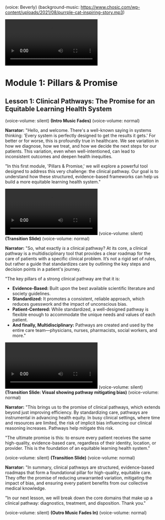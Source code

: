 (voice: Beverly)
(background-music: https://www.chosic.com/wp-content/uploads/2021/08/purrple-cat-inspiring-story.mp3)

![A diverse group of animated doctors and medical professionals collaborating.](https://vod-progressive.akamaized.net/exp=1724559553~acl=%2Fvimeo-prod-skyfire-std-us%2F01%2F117%2F17%2F425588383%2F1836102149.mp4~hmac=8a5e557f9db034988711f5d75cb75fa24d081f9a1f11e92d6e0a8165b45281bb/vimeo-prod-skyfire-std-us/01/117/17/425588383/1836102149.mp4?filename=file.mp4)
# Module 1: Pillars & Promise

## Lesson 1: Clinical Pathways: The Promise for an Equitable Learning Health System

(voice-volume: silent)
**(Intro Music Fades)**
(voice-volume: normal)

**Narrator:** "Hello, and welcome. There's a well-known saying in systems thinking: 'Every system is perfectly designed to get the results it gets.' For better or for worse, this is profoundly true in healthcare. We see variation in how we diagnose, how we treat, and how we decide the next steps for our patients. This variation, even when well-intentioned, can lead to inconsistent outcomes and deepen health inequities.

"In this first module, 'Pillars & Promise,' we will explore a powerful tool designed to address this very challenge: the clinical pathway. Our goal is to understand how these structured, evidence-based frameworks can help us build a more equitable learning health system."

![An animated flowchart showing a clear, simple path with decision points.](https://vod-progressive.akamaized.net/exp=1724559599~acl=%2Fvimeo-prod-skyfire-std-us%2F01%2F2027%2F13%2F335136015%2F1321473216.mp4~hmac=8b26f53ca85a3c2c4d93700021c1a5570882e756c6f600d890066b1e2c908226/vimeo-prod-skyfire-std-us/01/2027/13/335136015/1321473216.mp4?filename=file.mp4)
(voice-volume: silent)
**(Transition Slide)**
(voice-volume: normal)

**Narrator:** "So, what exactly *is* a clinical pathway? At its core, a clinical pathway is a multidisciplinary tool that provides a clear roadmap for the care of patients with a specific clinical problem. It’s not a rigid set of rules, but rather a guide that standardizes care by outlining the key steps and decision points in a patient's journey.

"The key pillars of a strong clinical pathway are that it is:
*   **Evidence-Based:** Built upon the best available scientific literature and society guidelines.
*   **Standardized:** It promotes a consistent, reliable approach, which reduces guesswork and the impact of unconscious bias.
*   **Patient-Centered:** While standardized, a well-designed pathway is flexible enough to accommodate the unique needs and values of each patient.
*   **And finally, Multidisciplinary:** Pathways are created and used by the entire care team—physicians, nurses, pharmacists, social workers, and more."

![An animation showing a diverse group of patients and doctors interacting, representing equity.](https://vod-progressive.akamaized.net/exp=1724559648~acl=%2Fvimeo-prod-skyfire-std-us%2F01%2F4725%2F13%2F348628283%2F1400249581.mp4~hmac=506d86018318359b3898c614b0b9fc4a4340d8531d044614e542526841785f75/vimeo-prod-skyfire-std-us/01/4725/13/348628283/1400249581.mp4?filename=file.mp4)
(voice-volume: silent)
**(Transition Slide: Visual showing pathway mitigating bias)**
(voice-volume: normal)

**Narrator:** "This brings us to the promise of clinical pathways, which extends beyond just improving efficiency. By standardizing care, pathways are instrumental in advancing health equity. In busy clinical settings, where time and resources are limited, the risk of implicit bias influencing our clinical reasoning increases. Pathways help mitigate this risk.

"The ultimate promise is this: to ensure every patient receives the same high-quality, evidence-based care, regardless of their identity, location, or provider. This is the foundation of an equitable learning health system."

(voice-volume: silent)
**(Transition Slide)**
(voice-volume: normal)

**Narrator:** "In summary, clinical pathways are structured, evidence-based roadmaps that form a foundational pillar for high-quality, equitable care. They offer the promise of reducing unwarranted variation, mitigating the impact of bias, and ensuring every patient benefits from our collective medical knowledge.

"In our next lesson, we will break down the core domains that make up a clinical pathway: diagnostics, treatment, and disposition. Thank you."

(voice-volume: silent)
**(Outro Music Fades In)**
(voice-volume: normal)
